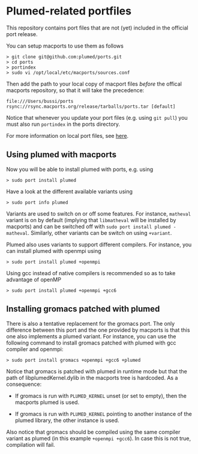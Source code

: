 Plumed-related portfiles
========================

This repository contains port files that are not (yet) included in the official port
release.

You can setup macports to use them as follows

    > git clone git@github.com:plumed/ports.git
    > cd ports
    > portindex
    > sudo vi /opt/local/etc/macports/sources.conf

Then add the path to your local copy of macport files *before* the offical macports repository,
so that it will take the precedence:

    file:///Users/bussi/ports
    rsync://rsync.macports.org/release/tarballs/ports.tar [default]

Notice that whenever you update your port files (e.g. using `git pull`) you must
also run `portindex` in the ports directory.

For more information on local port files, see
[here](https://guide.macports.org/chunked/development.local-repositories.html).

Using plumed with macports
--------------------------

Now you will be able to install plumed with ports, e.g. using

    > sudo port install plumed

Have a look at the different available variants using

    > sudo port info plumed

Variants are used to switch on or off some features.
For instance, `matheval` variant is on by default (implying
that `libmatheval` will be installed by macports) and
can be switched off with `sudo port install plumed -matheval`.
Similarly, other variants can be switch on using `+variant`.

Plumed also uses variants to support different compilers.
For instance, you can install plumed with openmpi using

    > sudo port install plumed +openmpi

Using gcc instead of native compilers is recommended so as to
take advantage of openMP

    > sudo port install plumed +openmpi +gcc6


Installing gromacs patched with plumed
--------------------------------------

There is also a tentative replacement for the gromacs port.
The only difference between this port and the one provided by macports
is that this one also implements a plumed variant.
For instance, you can use the following command to install
gromacs patched with plumed with gcc compiler and openmpi:

    > sudo port install gromacs +openmpi +gcc6 +plumed

Notice that gromacs is patched with plumed in runtime mode
but that the path of libplumedKernel.dylib in the macports tree
is hardcoded. As a consequence:

- If gromacs is run with `PLUMED_KERNEL` unset (or set to empty),
  then the macports plumed is used.

- If gromacs is run with `PLUMED_KERNEL` pointing to another instance
  of the plumed library, the other instance is used.

Also notice that gromacs should be compiled using the same compiler
variant as plumed (in this example `+openmpi +gcc6`). In case this is not
true, compilation will fail.

